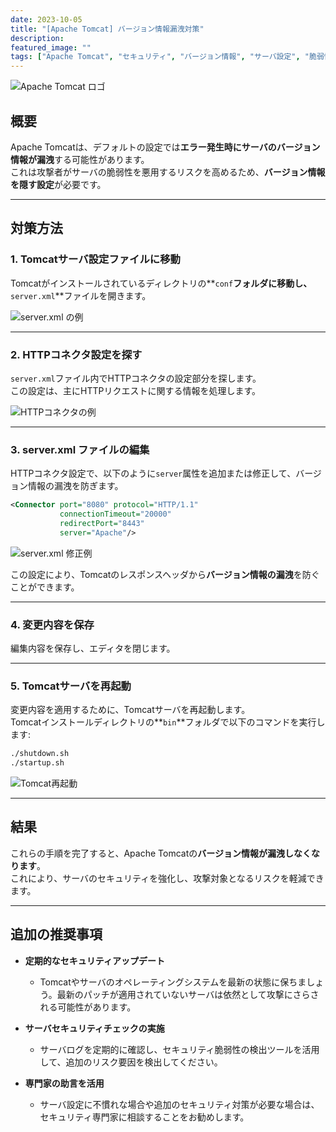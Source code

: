 ```yaml
---
date: 2023-10-05
title: "[Apache Tomcat] バージョン情報漏洩対策"
description: 
featured_image: ""
tags: ["Apache Tomcat", "セキュリティ", "バージョン情報", "サーバ設定", "脆弱性対策"]
---
```


![Apache Tomcat ロゴ](https://github.com/user-attachments/assets/f4838905-a0e0-4893-916e-6438a23edd86)

## 概要

Apache Tomcatは、デフォルトの設定では**エラー発生時にサーバのバージョン情報が漏洩**する可能性があります。  
これは攻撃者がサーバの脆弱性を悪用するリスクを高めるため、**バージョン情報を隠す設定**が必要です。

---

## 対策方法

### 1. Tomcatサーバ設定ファイルに移動
Tomcatがインストールされているディレクトリの**`conf`**フォルダに移動し、**`server.xml`**ファイルを開きます。

![server.xml の例](https://github.com/user-attachments/assets/816c1b1f-2eaf-410a-be35-9300677ba210)

---

### 2. HTTPコネクタ設定を探す
`server.xml`ファイル内でHTTPコネクタの設定部分を探します。  
この設定は、主にHTTPリクエストに関する情報を処理します。

![HTTPコネクタの例](https://github.com/user-attachments/assets/76dd05ab-dbed-46de-ab0d-d791c8d6a6f6)

---

### 3. server.xml ファイルの編集
HTTPコネクタ設定で、以下のように`server`属性を追加または修正して、バージョン情報の漏洩を防ぎます。

```xml
<Connector port="8080" protocol="HTTP/1.1"
           connectionTimeout="20000"
           redirectPort="8443"
           server="Apache"/>
```

![server.xml 修正例](https://github.com/user-attachments/assets/49e0a350-d94c-4c68-b437-04cf49233c1c)

この設定により、Tomcatのレスポンスヘッダから**バージョン情報の漏洩**を防ぐことができます。

---

### 4. 変更内容を保存
編集内容を保存し、エディタを閉じます。

---

### 5. Tomcatサーバを再起動
変更内容を適用するために、Tomcatサーバを再起動します。  
Tomcatインストールディレクトリの**`bin`**フォルダで以下のコマンドを実行します:

```bash
./shutdown.sh
./startup.sh
```

![Tomcat再起動](https://github.com/user-attachments/assets/d9a368f0-7e01-45e7-899e-d25d7079fe50)

---

## 結果

これらの手順を完了すると、Apache Tomcatの**バージョン情報が漏洩しなくなります**。  
これにより、サーバのセキュリティを強化し、攻撃対象となるリスクを軽減できます。

---

## 追加の推奨事項

- **定期的なセキュリティアップデート**  
  - Tomcatやサーバのオペレーティングシステムを最新の状態に保ちましょう。最新のパッチが適用されていないサーバは依然として攻撃にさらされる可能性があります。

- **サーバセキュリティチェックの実施**  
  - サーバログを定期的に確認し、セキュリティ脆弱性の検出ツールを活用して、追加のリスク要因を検出してください。

- **専門家の助言を活用**  
  - サーバ設定に不慣れな場合や追加のセキュリティ対策が必要な場合は、セキュリティ専門家に相談することをお勧めします。
